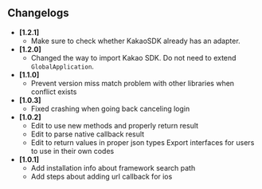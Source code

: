 ## Changelogs
- **[1.2.1]**
  + Make sure to check whether KakaoSDK already has an adapter.
- **[1.2.0]**
  + Changed the way to import Kakao SDK. Do not need to extend `GlobalApplication`.
- **[1.1.0]**
  + Prevent version miss match problem with other libraries when conflict exists
- **[1.0.3]**
  + Fixed crashing when going back canceling login
- **[1.0.2]**
  + Edit to use new methods and properly return result
  + Edit to parse native callback result
  + Edit to return values in proper json types
  Export interfaces for users to use in their own codes
- **[1.0.1]**
  + Add installation info about framework search path
  + Add steps about adding url callback for ios